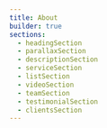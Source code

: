 ```yaml
---
title: About
builder: true
sections:
  - headingSection
  - parallaxSection
  - descriptionSection
  - serviceSection
  - listSection
  - videoSection
  - teamSection
  - testimonialSection
  - clientsSection
---
```

